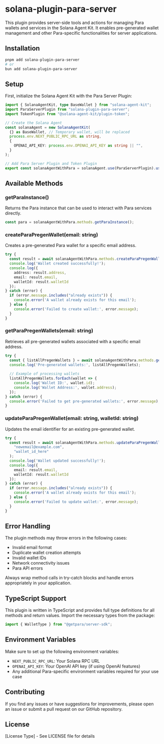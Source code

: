 # solana-plugin-para-server

This plugin provides server-side tools and actions for managing Para wallets and services in the Solana Agent Kit. It enables pre-generated wallet management and other Para-specific functionalities for server applications.

## Installation

```bash
pnpm add solana-plugin-para-server
# or
bun add solana-plugin-para-server
```

## Setup

First, initialize the Solana Agent Kit with the Para Server Plugin:

```typescript
import { SolanaAgentKit, type BaseWallet } from "solana-agent-kit";
import ParaServerPlugin from "solana-plugin-para-server";
import TokenPlugin from "@solana-agent-kit/plugin-token";

// Create the Solana Agent
const solanaAgent = new SolanaAgentKit(
  {} as BaseWallet, // Temporary wallet, will be replaced
  process.env.NEXT_PUBLIC_RPC_URL as string,
  {
    OPENAI_API_KEY: process.env.OPENAI_API_KEY as string || "",
  }
);

// Add Para Server Plugin and Token Plugin
export const solanaAgentWithPara = solanaAgent.use(ParaServerPlugin).use(TokenPlugin);
```

## Available Methods

### getParaInstance()
Returns the Para instance that can be used to interact with Para services directly.

```typescript
const para = solanaAgentWithPara.methods.getParaInstance();
```

### createParaPregenWallet(email: string)
Creates a pre-generated Para wallet for a specific email address.

```typescript
try {
  const result = await solanaAgentWithPara.methods.createParaPregenWallet("user@example.com");
  console.log('Wallet created successfully!');
  console.log({
    address: result.address,
    email: result.email,
    walletId: result.walletId
  });
} catch (error) {
  if (error.message.includes("already exists")) {
    console.error('A wallet already exists for this email');
  } else {
    console.error('Failed to create wallet:', error.message);
  }
}
```

### getParaPregenWallets(email: string)
Retrieves all pre-generated wallets associated with a specific email address.

```typescript
try {
  const { listAllPregenWallets } = await solanaAgentWithPara.methods.getParaPregenWallets("user@example.com");
  console.log('Pre-generated wallets:', listAllPregenWallets);
  
  // Example of processing wallets
  listAllPregenWallets.forEach(wallet => {
    console.log('Wallet ID:', wallet.id);
    console.log('Wallet Address:', wallet.address);
  });
} catch (error) {
  console.error('Failed to get pre-generated wallets:', error.message);
}
```

### updateParaPregenWallet(email: string, walletId: string)
Updates the email identifier for an existing pre-generated wallet.

```typescript
try {
  const result = await solanaAgentWithPara.methods.updateParaPregenWallet(
    "newemail@example.com",
    "wallet_id_here"
  );
  console.log('Wallet updated successfully!');
  console.log({
    email: result.email,
    walletId: result.walletId
  });
} catch (error) {
  if (error.message.includes("already exists")) {
    console.error('A wallet already exists for this email');
  } else {
    console.error('Failed to update wallet:', error.message);
  }
}
```

## Error Handling

The plugin methods may throw errors in the following cases:
- Invalid email format
- Duplicate wallet creation attempts
- Invalid wallet IDs
- Network connectivity issues
- Para API errors

Always wrap method calls in try-catch blocks and handle errors appropriately in your application.

## TypeScript Support

This plugin is written in TypeScript and provides full type definitions for all methods and return values. Import the necessary types from the package:

```typescript
import { WalletType } from "@getpara/server-sdk";
```

## Environment Variables

Make sure to set up the following environment variables:
- `NEXT_PUBLIC_RPC_URL`: Your Solana RPC URL
- `OPENAI_API_KEY`: Your OpenAI API key (if using OpenAI features)
- Any additional Para-specific environment variables required for your use case

## Contributing

If you find any issues or have suggestions for improvements, please open an issue or submit a pull request on our GitHub repository.

## License

[License Type] - See LICENSE file for details
